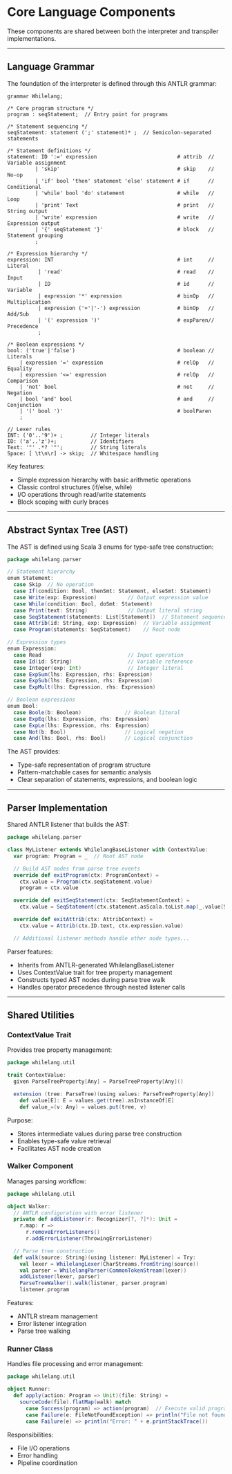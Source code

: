 # Core Language Components

These components are shared between both the interpreter and transpiler implementations.

---

## Language Grammar

The foundation of the interpreter is defined through this ANTLR grammar:

````antlr
grammar Whilelang;

/* Core program structure */
program : seqStatement;  // Entry point for programs

/* Statement sequencing */
seqStatement: statement (';' statement)* ;  // Semicolon-separated statements

/* Statement definitions */
statement: ID ':=' expression                          # attrib  // Variable assignment
         | 'skip'                                      # skip    // No-op
         | 'if' bool 'then' statement 'else' statement # if      // Conditional
         | 'while' bool 'do' statement                 # while   // Loop
         | 'print' Text                                # print   // String output
         | 'write' expression                          # write   // Expression output
         | '{' seqStatement '}'                        # block   // Statement grouping
         ;

/* Expression hierarchy */
expression: INT                                        # int     // Literal
          | 'read'                                     # read    // Input
          | ID                                         # id      // Variable
          | expression '*' expression                  # binOp   // Multiplication
          | expression ('+'|'-') expression            # binOp   // Add/Sub
          | '(' expression ')'                         # expParen// Precedence
          ;

/* Boolean expressions */
bool: ('true'|'false')                                 # boolean // Literals
    | expression '=' expression                        # relOp   // Equality
    | expression '<=' expression                       # relOp   // Comparison
    | 'not' bool                                       # not     // Negation
    | bool 'and' bool                                  # and     // Conjunction
    | '(' bool ')'                                     # boolParen
    ;

// Lexer rules
INT: ('0'..'9')+ ;         // Integer literals
ID: ('a'..'z')+;           // Identifiers
Text: '"' .*? '"';         // String literals
Space: [ \t\n\r] -> skip;  // Whitespace handling
````

Key features:
- Simple expression hierarchy with basic arithmetic operations
- Classic control structures (if/else, while)
- I/O operations through read/write statements
- Block scoping with curly braces

---

## Abstract Syntax Tree (AST)

The AST is defined using Scala 3 enums for type-safe tree construction:

````scala
package whilelang.parser

// Statement hierarchy
enum Statement:
  case Skip  // No operation
  case If(condition: Bool, thenSmt: Statement, elseSmt: Statement)
  case Write(exp: Expression)          // Output expression value
  case While(condition: Bool, doSmt: Statement)
  case Print(text: String)             // Output literal string
  case SeqStatement(statements: List[Statement])  // Statement sequence
  case Attrib(id: String, exp: Expression)  // Variable assignment
  case Program(statements: SeqStatement)    // Root node

// Expression types
enum Expression:
  case Read                            // Input operation
  case Id(id: String)                  // Variable reference
  case Integer(exp: Int)               // Integer literal
  case ExpSum(lhs: Expression, rhs: Expression)
  case ExpSub(lhs: Expression, rhs: Expression)
  case ExpMult(lhs: Expression, rhs: Expression)

// Boolean expressions
enum Bool:
  case Boole(b: Boolean)              // Boolean literal
  case ExpEq(lhs: Expression, rhs: Expression)
  case ExpLe(lhs: Expression, rhs: Expression)
  case Not(b: Bool)                   // Logical negation
  case And(lhs: Bool, rhs: Bool)      // Logical conjunction
````

The AST provides:
- Type-safe representation of program structure
- Pattern-matchable cases for semantic analysis
- Clear separation of statements, expressions, and boolean logic

---

## Parser Implementation

Shared ANTLR listener that builds the AST:

````scala
package whilelang.parser

class MyListener extends WhilelangBaseListener with ContextValue:
  var program: Program = _  // Root AST node

  // Build AST nodes from parse tree events
  override def exitProgram(ctx: ProgramContext) =
    ctx.value = Program(ctx.seqStatement.value)
    program = ctx.value

  override def exitSeqStatement(ctx: SeqStatementContext) =
    ctx.value = SeqStatement(ctx.statement.asScala.toList.map(_.value[Statement]))

  override def exitAttrib(ctx: AttribContext) =
    ctx.value = Attrib(ctx.ID.text, ctx.expression.value)

  // Additional listener methods handle other node types...
````

Parser features:
- Inherits from ANTLR-generated WhilelangBaseListener
- Uses ContextValue trait for tree property management
- Constructs typed AST nodes during parse tree walk
- Handles operator precedence through nested listener calls


---

## Shared Utilities

### ContextValue Trait

Provides tree property management:

````scala
package whilelang.util

trait ContextValue:
  given ParseTreeProperty[Any] = ParseTreeProperty[Any]()

  extension (tree: ParseTree)(using values: ParseTreeProperty[Any])
    def value[E]: E = values.get(tree).asInstanceOf[E]
    def value_=(v: Any) = values.put(tree, v)
````

Purpose:
- Stores intermediate values during parse tree construction
- Enables type-safe value retrieval
- Facilitates AST node creation

### Walker Component

Manages parsing workflow:

````scala
package whilelang.util

object Walker:
  // ANTLR configuration with error listener
  private def addListener(r: Recognizer[?, ?]*): Unit = 
    r.map: r =>
      r.removeErrorListeners()
      r.addErrorListener(ThrowingErrorListener)

  // Parse tree construction
  def walk(source: String)(using listener: MyListener) = Try:
    val lexer = WhilelangLexer(CharStreams.fromString(source))
    val parser = WhilelangParser(CommonTokenStream(lexer))
    addListener(lexer, parser)
    ParseTreeWalker().walk(listener, parser.program)
    listener.program
````

Features:
- ANTLR stream management
- Error listener integration
- Parse tree walking

### Runner Class

Handles file processing and error management:

````scala
package whilelang.util

object Runner:
  def apply(action: Program => Unit)(file: String) = 
    sourceCode(file).flatMap(walk) match
      case Success(program) => action(program)  // Execute valid program
      case Failure(e: FileNotFoundException) => println("File not found")
      case Failure(e) => println("Error: " + e.printStackTrace())
````

Responsibilities:
- File I/O operations
- Error handling
- Pipeline coordination
